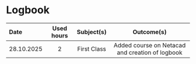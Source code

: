 # Logbook

| Date  | Used hours | Subject(s) |  Outcome(s) |
| :---         |     :---:      |     :---:      |     :---:      |
| 28.10.2025 | 2 | First Class | Added course on Netacad and creation of logbook |
